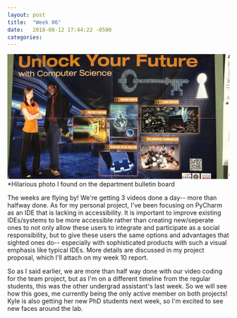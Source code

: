```yaml
---
layout: post
title:  "Week 06"
date:   2018-08-12 17:44:22 -0500
categories:
---
```


![Hilarious photo I found on the department bulletin board](/images/week06.jpg)
*Hilarious photo I found on the department bulletin board

The weeks are flying by! We're getting 3 videos done a day-- more than halfway done. As for my personal project, I've been focusing on PyCharm as an IDE that is lacking in accessibility. It is important to improve existing IDEs/systems to be more accessible rather than creating new/seperate ones to not only allow these users to integrate and participate as a social responsibility, but to give these users the same options and advantages that sighted ones do-- especially with sophisticated products with such a visual emphasis like typical IDEs. More details are discussed in my project proposal, which I'll attach on my week 10 report.

So as I said earlier, we are more than half way done with our video coding for the team project, but as I'm on a different timeline from the regular students, this was the other undergrad assistant's last week. So we will see how this goes, me currently being the only active member on both projects! Kyle is also getting her new PhD students next week, so I'm excited to see new faces around the lab.